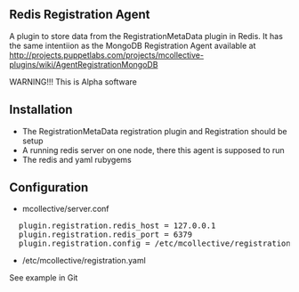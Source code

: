 Redis Registration Agent
------------------------

A plugin to store data from the RegistrationMetaData plugin in Redis. It has
the same intentiion as the MongoDB Registration Agent available at
http://projects.puppetlabs.com/projects/mcollective-plugins/wiki/AgentRegistrationMongoDB

WARNING!!! This is Alpha software

Installation
------------

- The RegistrationMetaData registration plugin and Registration should be setup
- A running redis server on one node, there this agent is supposed to run
- The redis and yaml rubygems

Configuration
-------------

- mcollective/server.conf

<pre>
  plugin.registration.redis_host = 127.0.0.1
  plugin.registration.redis_port = 6379
  plugin.registration.config = /etc/mcollective/registration.yaml
</pre>

- /etc/mcollective/registration.yaml

See example in Git
